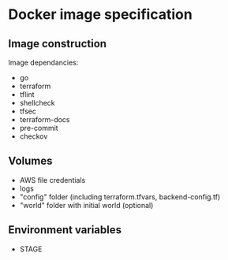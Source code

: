 # Docker image specification

## Image construction

Image dependancies:

- go
- terraform
- tflint
- shellcheck
- tfsec
- terraform-docs
- pre-commit
- checkov

## Volumes

- AWS file credentials
- logs
- "config" folder (including terraform.tfvars, backend-config.tf)
- "world" folder with initial world (optional)

## Environment variables

- STAGE
